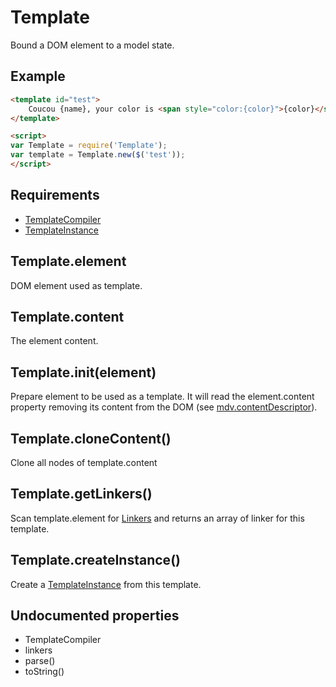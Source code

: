 Template
=============

Bound a DOM element to a model state.

## Example

```html
<template id="test">
	Coucou {name}, your color is <span style="color:{color}">{color}</span>
</template>

<script>
var Template = require('Template');
var template = Template.new($('test'));
</script>
```

## Requirements

- [TemplateCompiler](./TemplateCompiler)
- [TemplateInstance](./TemplateInstance)

## Template.element

DOM element used as template.

## Template.content

The element content.

## Template.init(element)

Prepare element to be used as a template. It will read the element.content property removing its content from the DOM (see [mdv.contentDescriptor](../mdv#mdv.contentDescriptor)).

## Template.cloneContent()

Clone all nodes of template.content

## Template.getLinkers()

Scan template.element for [Linkers](./TemplateCompiler) and returns an array of linker for this template.

## Template.createInstance()

Create a [TemplateInstance](./TemplateInstance) from this template.

## Undocumented properties

- TemplateCompiler
- linkers
- parse()
- toString()
